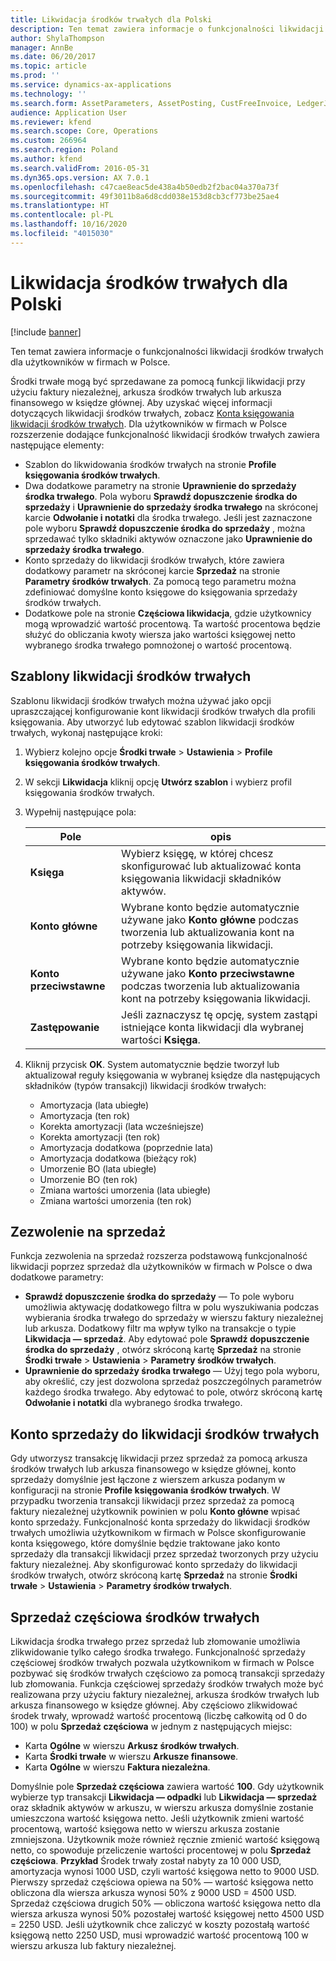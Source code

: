 ```yaml
---
title: Likwidacja środków trwałych dla Polski
description: Ten temat zawiera informacje o funkcjonalności likwidacji środków trwałych dla użytkowników w firmach w Polsce.
author: ShylaThompson
manager: AnnBe
ms.date: 06/20/2017
ms.topic: article
ms.prod: ''
ms.service: dynamics-ax-applications
ms.technology: ''
ms.search.form: AssetParameters, AssetPosting, CustFreeInvoice, LedgerJournalTable
audience: Application User
ms.reviewer: kfend
ms.search.scope: Core, Operations
ms.custom: 266964
ms.search.region: Poland
ms.author: kfend
ms.search.validFrom: 2016-05-31
ms.dyn365.ops.version: AX 7.0.1
ms.openlocfilehash: c47cae8eac5de438a4b50edb2f2bac04a370a73f
ms.sourcegitcommit: 49f3011b8a6d8cdd038e153d8cb3cf773be25ae4
ms.translationtype: HT
ms.contentlocale: pl-PL
ms.lasthandoff: 10/16/2020
ms.locfileid: "4015030"
---
```

# <a name="fixed-assets-disposal-for-poland"></a>Likwidacja środków trwałych dla Polski

[!include [banner](../includes/banner.md)]

Ten temat zawiera informacje o funkcjonalności likwidacji środków trwałych dla użytkowników w firmach w Polsce. 

Środki trwałe mogą być sprzedawane za pomocą funkcji likwidacji przy użyciu faktury niezależnej, arkusza środków trwałych lub arkusza finansowego w księdze głównej. Aby uzyskać więcej informacji dotyczących likwidacji środków trwałych, zobacz [Konta księgowania likwidacji środków trwałych](../fixed-assets/fixed-asset-disposal-posting-accounts.md). Dla użytkowników w firmach w Polsce rozszerzenie dodające funkcjonalność likwidacji środków trwałych zawiera następujące elementy:

-   Szablon do likwidowania środków trwałych na stronie **Profile księgowania środków trwałych**.
-   Dwa dodatkowe parametry na stronie **Uprawnienie do sprzedaży środka trwałego**. Pola wyboru **Sprawdź dopuszczenie środka do sprzedaży** i **Uprawnienie do sprzedaży środka trwałego** na skróconej karcie **Odwołanie i notatki** dla środka trwałego. Jeśli jest zaznaczone pole wyboru **Sprawdź dopuszczenie środka do sprzedaży** , można sprzedawać tylko składniki aktywów oznaczone jako **Uprawnienie do sprzedaży środka trwałego**.
-   Konto sprzedaży do likwidacji środków trwałych, które zawiera dodatkowy parametr na skróconej karcie **Sprzedaż** na stronie **Parametry środków trwałych**. Za pomocą tego parametru można zdefiniować domyślne konto księgowe do księgowania sprzedaży środków trwałych.
-   Dodatkowe pole na stronie **Częściowa likwidacja**, gdzie użytkownicy mogą wprowadzić wartość procentową. Ta wartość procentowa będzie służyć do obliczania kwoty wiersza jako wartości księgowej netto wybranego środka trwałego pomnożonej o wartość procentową.

## <a name="templates-for-fixed-asset-disposal"></a>Szablony likwidacji środków trwałych
Szablonu likwidacji środków trwałych można używać jako opcji upraszczającej konfigurowanie kont likwidacji środków trwałych dla profili księgowania. Aby utworzyć lub edytować szablon likwidacji środków trwałych, wykonaj następujące kroki:

1. Wybierz kolejno opcje **Środki trwałe** &gt; **Ustawienia** &gt; **Profile księgowania środków trwałych**.
2. W sekcji **Likwidacja** kliknij opcję **Utwórz szablon** i wybierz profil księgowania środków trwałych.
3. Wypełnij następujące pola:

   |                  Pole          |                     opis                                                                                                             |
   |---------------------------------|---------------------------------------------------------------------------------------------------------------------------------------------|
   |      <strong>Księga</strong>      |                           Wybierz księgę, w której chcesz skonfigurować lub aktualizować konta księgowania likwidacji składników aktywów.                            |
   |  <strong>Konto główne</strong>  |    Wybrane konto będzie automatycznie używane jako <strong>Konto główne</strong> podczas tworzenia lub aktualizowania kont na potrzeby księgowania likwidacji.    |
   | <strong>Konto przeciwstawne</strong> | Wybrane konto będzie automatycznie używane jako <strong>Konto przeciwstawne</strong> podczas tworzenia lub aktualizowania kont na potrzeby księgowania likwidacji. |
   |   <strong>Zastępowanie</strong>    |                   Jeśli zaznaczysz tę opcję, system zastąpi istniejące konta likwidacji dla wybranej wartości <strong>Księga</strong>.                   |


4. Kliknij przycisk **OK**. System automatycznie będzie tworzył lub aktualizował reguły księgowania w wybranej księdze dla następujących składników (typów transakcji) likwidacji środków trwałych:
   -   Amortyzacja (lata ubiegłe)
   -   Amortyzacja (ten rok)
   -   Korekta amortyzacji (lata wcześniejsze)
   -   Korekta amortyzacji (ten rok)
   -   Amortyzacja dodatkowa (poprzednie lata)
   -   Amortyzacja dodatkowa (bieżący rok)
   -   Umorzenie BO (lata ubiegłe)
   -   Umorzenie BO (ten rok)
   -   Zmiana wartości umorzenia (lata ubiegłe)
   -   Zmiana wartości umorzenia (ten rok)

## <a name="permission-to-sell"></a>Zezwolenie na sprzedaż
Funkcja zezwolenia na sprzedaż rozszerza podstawową funkcjonalność likwidacji poprzez sprzedaż dla użytkowników w firmach w Polsce o dwa dodatkowe parametry:

-   **Sprawdź dopuszczenie środka do sprzedaży** — To pole wyboru umożliwia aktywację dodatkowego filtra w polu wyszukiwania podczas wybierania środka trwałego do sprzedaży w wierszu faktury niezależnej lub arkusza. Dodatkowy filtr ma wpływ tylko na transakcje o typie **Likwidacja — sprzedaż**. Aby edytować pole **Sprawdź dopuszczenie środka do sprzedaży** , otwórz skróconą kartę **Sprzedaż** na stronie **Środki trwałe** &gt; **Ustawienia** &gt; **Parametry środków trwałych**.
-   **Uprawnienie do sprzedaży środka trwałego** — Użyj tego pola wyboru, aby określić, czy jest dozwolona sprzedaż poszczególnych parametrów każdego środka trwałego. Aby edytować to pole, otwórz skróconą kartę **Odwołanie i notatki** dla wybranego środka trwałego.

## <a name="sales-account-for-fixed-assets-disposal"></a>Konto sprzedaży do likwidacji środków trwałych
Gdy utworzysz transakcję likwidacji przez sprzedaż za pomocą arkusza środków trwałych lub arkusza finansowego w księdze głównej, konto sprzedaży domyślnie jest łączone z wierszem arkusza podanym w konfiguracji na stronie **Profile księgowania środków trwałych**. W przypadku tworzenia transakcji likwidacji przez sprzedaż za pomocą faktury niezależnej użytkownik powinien w polu **Konto główne** wpisać konto sprzedaży. Funkcjonalność konta sprzedaży do likwidacji środków trwałych umożliwia użytkownikom w firmach w Polsce skonfigurowanie konta księgowego, które domyślnie będzie traktowane jako konto sprzedaży dla transakcji likwidacji przez sprzedaż tworzonych przy użyciu faktury niezależnej. Aby skonfigurować konto sprzedaży do likwidacji środków trwałych, otwórz skróconą kartę **Sprzedaż** na stronie **Środki trwałe** &gt; **Ustawienia** &gt; **Parametry środków trwałych**.

## <a name="partial-sales-of-fixed-assets"></a>Sprzedaż częściowa środków trwałych
Likwidacja środka trwałego przez sprzedaż lub złomowanie umożliwia zlikwidowanie tylko całego środka trwałego. Funkcjonalność sprzedaży częściowej środków trwałych pozwala użytkownikom w firmach w Polsce pozbywać się środków trwałych częściowo za pomocą transakcji sprzedaży lub złomowania. Funkcja częściowej sprzedaży środków trwałych może być realizowana przy użyciu faktury niezależnej, arkusza środków trwałych lub arkusza finansowego w księdze głównej. Aby częściowo zlikwidować środek trwały, wprowadź wartość procentową (liczbę całkowitą od 0 do 100) w polu **Sprzedaż częściowa** w jednym z następujących miejsc:

-   Karta **Ogólne** w wierszu **Arkusz środków trwałych**.
-   Karta **Środki trwałe** w wierszu **Arkusze finansowe**.
-   Karta **Ogólne** w wierszu **Faktura niezależna**.

Domyślnie pole **Sprzedaż częściowa** zawiera wartość **100**. Gdy użytkownik wybierze typ transakcji **Likwidacja — odpadki** lub **Likwidacja — sprzedaż** oraz składnik aktywów w arkuszu, w wierszu arkusza domyślnie zostanie umieszczona wartość księgowa netto. Jeśli użytkownik zmieni wartość procentową, wartość księgowa netto w wierszu arkusza zostanie zmniejszona. Użytkownik może również ręcznie zmienić wartość księgową netto, co spowoduje przeliczenie wartości procentowej w polu **Sprzedaż częściowa**. **Przykład** Środek trwały został nabyty za 10 000 USD, amortyzacja wynosi 1000 USD, czyli wartość księgowa netto to 9000 USD. Pierwszy sprzedaż częściowa opiewa na 50% — wartość księgowa netto obliczona dla wiersza arkusza wynosi 50% z 9000 USD = 4500 USD. Sprzedaż częściowa drugich 50% — obliczona wartość księgowa netto dla wiersza arkusza wynosi 50% pozostałej wartość księgowej netto 4500 USD = 2250 USD. Jeśli użytkownik chce zaliczyć w koszty pozostałą wartość księgową netto 2250 USD, musi wprowadzić wartość procentową 100 w wierszu arkusza lub faktury niezależnej.



